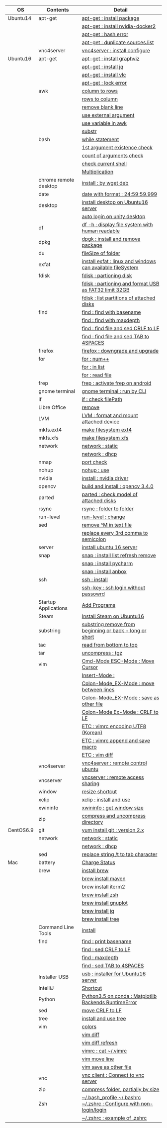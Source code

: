 | OS        | Contents              | Detail                                                                                                                          |
|-----------|-----------------------|---------------------------------------------------------------------------------------------------------------------------------|
| Ubuntu14  | apt-get               | [apt-get : install package](01_Ubuntu/01_14.04/01_apt-get/01_apt-get_install.md)                                                |
|           |                       | [apt-get : install nvidia-docker2](01_Ubuntu/01_14.04/01_apt-get/02_install_nvidia_docker_v2.md)                                |
|           |                       | [apt-get : hash error](01_Ubuntu/01_14.04/01_apt-get/03_apt-get_update_hash_sum_error.md)                                       |
|           |                       | [apt-get : duplicate sources.list](01_Ubuntu/01_14.04/01_apt-get/04_apt-get_Duplicate_sources.list.md)                          |
|           | vnc4server            | [vnc4server : install configure](01_Ubuntu/01_14.04/02_vnc4server/01_install_config_vnc4server.md)                              |
| Ubuntu16  | apt-get               | [apt-get : install graphviz](01_Ubuntu/02_16/01_apt-get/01_apt-get_install_graphviz_with_python3.5.md)                          |
|           |                       | [apt-get : install jq](01_Ubuntu/02_16/01_apt-get/02_apt-get_install_jq.md)                                                     |
|           |                       | [apt-get : install vlc](01_Ubuntu/02_16/01_apt-get/03_apt-get_install_vlc.md)                                                   |
|           |                       | [apt-get : lock error](01_Ubuntu/02_16/01_apt-get/04_apt-get_lock_error.md)                                                     |
|           | awk                   | [column to rows](01_Ubuntu/02_16/02_awk/01_awk_column_to_rows.md)                                                               | 
|           |                       | [rows to column](01_Ubuntu/02_16/02_awk/02_awk_rows_to_column.md)                                                               |
|           |                       | [remove blank line](01_Ubuntu/02_16/02_awk/03_awk_remove_blank_line.md)                                                         |
|           |                       | [use external argument](01_Ubuntu/02_16/02_awk/04_awk_use_external_argument.md)                                                 |
|           |                       | [use variable in awk](01_Ubuntu/02_16/02_awk/05_awk_use_variable.md)                                                            |
|           |                       | [substr](01_Ubuntu/02_16/02_awk/06_awk_substr.md)                                                                               |
|           | bash                  | [while statement](01_Ubuntu/02_16/03_bash/01_While_Statement.md)                                                                |
|           |                       | [1st argument existence check](01_Ubuntu/02_16/03_bash/02_f_condition_1st_argument_existence_check.md)                          |
|           |                       | [count of arguments check](01_Ubuntu/02_16/03_bash/03_if_condition_count_of_arguments_check.md)                                 |
|           |                       | [check current shell](01_Ubuntu/02_16/03_bash/04_check_current_shell.md)                                                        |
|           |                       | [Multiplication](01_Ubuntu/02_16/03_bash/05_Multiplication_on_Bash.md)                                                          |
|           | chrome remote desktop | [install : by wget deb](01_Ubuntu/02_16/04_chrome_remote_desktop/01_install_chrome_remote_desktop.md)                           |
|           | date                  | [date with format : 24:59:59.999](01_Ubuntu/02_16/05_date/01_date_with_hour_min_sec_nano.md)                                    |
|           | desktop               | [install desktop on Ubuntu16 server](01_Ubuntu/02_16/06_desktop/01_install_desktop_on_Ubuntu16_server.md)                       |
|           |                       | [auto login on unity desktop](01_Ubuntu/02_16/06_desktop/02_auto_login+on_ubuntu16_desktop.md)                                  |
|           | df                    | [df -h : display file system with human readable](01_Ubuntu/02_16/07_df/01_df_with_human_readerble.md)                          |
|           | dpkg                  | [dpgk : install and remove package](01_Ubuntu/02_16/08_dpkg/01_dpkg_install_remove_package.md)                                  |
|           | du                    | [fileSize of folder](01_Ubuntu/02_16/09_du/01_du_file_size_of_folder.md)                                                        |
|           | exfat                 | [install exfat : linux and windows can available fileSystem](01_Ubuntu/02_16/10_exfat/01_install_exfat_on_ubuntu16.md)          |
|           | fdisk                 | [fdisk : partioning disk](01_Ubuntu/02_16/11_fdisk/01_fdisk_partioning_disk.md)                                                 |
|           |                       | [fdisk : partioning and format USB as FAT32 limit 32GB](01_Ubuntu/02_16/11_fdisk/02_format_USB_as_FAT32.md)                     |
|           |                       | [fdisk : list partitions of attached disks](01_Ubuntu/02_16/11_fdisk/03_fdisk_list_disks.md)                                    |
|           | find                  | [find : find with basename](01_Ubuntu/02_16/12_find/01_find_with_basename.md)                                                   |
|           |                       | [find : find with maxdepth](01_Ubuntu/02_16/12_find/02_find_with_maxdepth.md)                                                   |
|           |                       | [find : find file and sed CRLF to LF](01_Ubuntu/02_16/12_find/03_find_and_sed_move_CRLF_to_LF.md)                               |
|           |                       | [find : find file and sed TAB to 4SPACES](01_Ubuntu/02_16/12_find/04_find_and_sed_move_TAB_to_4SPACES.md)                       |
|           | firefox               | [firefox : downgrade and upgrade](01_Ubuntu/02_16/13_firefox/01_firefox_downgrade_57_to_45.md)                                  |
|           | for                   | [for : num++](01_Ubuntu/02_16/14_for_statement/01_for_num++.md)                                                                 |
|           |                       | [for : in list](01_Ubuntu/02_16/14_for_statement/02_for_in_list.md)                                                             |
|           |                       | [for : read file](01_Ubuntu/02_16/14_for_statement/03_for_read_file.md)                                                         |
|           | frep                  | [frep : activate frep on android](01_Ubuntu/02_16/15_frep/01_use_frep.md)                                                       |
|           | gnome terminal        | [gnome terminal : run by CLI](01_Ubuntu/02_16/16_gnome_terminal/01_run_gnome_terminal_by_CLI.md)                                |
|           | if                    | [if : check filePath](01_Ubuntu/02_16/17_if/01_if_check_filePath.md)                                                            |
|           | Libre Office          | [remove](01_Ubuntu/02_16/18_LibreOffice/01_remove_LibreOffice.md)                                                               |
|           | LVM                   | [LVM : format and mount attached device](01_Ubuntu/02_16/19_LVM/01_LVM_on_attached_device.md)                                   |
|           | mkfs.ext4             | [make filesystem ext4](01_Ubuntu/02_16/20_mkfs.ext4/01_mkfs.ext4_device.md)                                                     |
|           | mkfs.xfs              | [make filesystem xfs](01_Ubuntu/02_16/21_mkfs.xfs/01_mkfs.xfs_device.md)                                                        |
|           | network               | [network : static](01_Ubuntu/02_16/22_network/01_static/01_configure_static.md)                                                 |
|           |                       | [network : dhcp](01_Ubuntu/02_16/22_network/01_static/01_configure_static.md)                                                   |
|           | nmap                  | [port check](01_Ubuntu/02_16/23_nmap/01_install_use_nmap.md)                                                                    |
|           | nohup                 | [nohup : use](01_Ubuntu/02_16/24_nohup/01_use_nohup.md)                                                                         |
|           | nvidia                | [install : nvidia driver](01_Ubuntu/02_16/25_nvidia/01_install_nvidia_driver.md)                                                |
|           | opencv                | [build and install : opencv 3.4.0](01_Ubuntu/02_16/26_OpenCV/01_Build_OpenCV_3.4_with_opencv_contrib.md)                        |
|           | parted                | [parted : check model of attached disks](01_Ubuntu/02_16/27_parted/01_parted_list.md)                                           |
|           | rsync                 | [rsync : folder to folder](01_Ubuntu/02_16/28_rsync/01_rsync_folder_to_folder.md)                                               |
|           | run-level             | [run-level : change](01_Ubuntu/02_16/29_run-level/01_change_run-level.md)                                                       |
|           | sed                   | [remove \^M in text file](01_Ubuntu/02_16/30_sed/01_remove_^M_with_sed.md)                                                      | 
|           |                       | [replace every 3rd comma to semicolon](01_Ubuntu/02_16/30_sed/02_replace_every_3rd_comma_to_semicolon.md)                       |
|           | server                | [install ubuntu 16 server](01_Ubuntu/02_16/31_server/01_install_ubuntu16_server.md)                                             |
|           | snap                  | [snap : install list refresh remove](01_Ubuntu/02_16/32_snap/01_snap_install_list_changes_refresh_remove.md)                    |
|           |                       | [snap : install pycharm](01_Ubuntu/02_16/32_snap/02_snap_install_pycharm.md)                                                    |
|           |                       | [snap : install anbox](01_Ubuntu/02_16/32_snap/03_snap_install_anbox.md)                                                        | 
|           | ssh                   | [ssh : install](01_Ubuntu/02_16/33_ssh/01_install_ssh.md)                                                                       |
|           |                       | [ssh-key : ssh login without passowrd](01_Ubuntu/02_16/33_ssh/02_add_publicKey_to_server.md)                                    |
|           | Startup Applications  | [Add Programs](01_Ubuntu/02_16/34_Startup_Applications/01_add_programs.md)                                                      |
|           | Steam                 | [Install Steam on Ubuntu16](01_Ubuntu/02_16/35_Steam/01_install_Steam_on_ubuntu16.md)                                           |
|           | substring             | [substring remove from beginning or back + long or short](01_Ubuntu/02_16/36_substring/01_substring_remove.md)                  |
|           | tac                   | [read from bottom to top](01_Ubuntu/02_16/37_tac/01_tac.md)                                                                     |
|           | tar                   | [uncompress : tgz](01_Ubuntu/02_16/38_tar/01_uncompress_tgz.md)                                                                 |
|           | vim                   | [Cmd-Mode ESC-Mode : Move Cursor](01_Ubuntu/02_16/39_vim/01_Command-Mode_ESC-Mode/01_Move_Cursor.md)                            |
|           |                       | [Insert-Mode : ]()                                                                                                              |
|           |                       | [Colon-Mode_EX-Mode : move between lines](01_Ubuntu/02_16/39_vim/03_Colon-Mode_EX-Mode/01_vim_move_line.md)                     | 
|           |                       | [Colon-Mode_EX-Mode : save as other file](01_Ubuntu/02_16/39_vim/03_Colon-Mode_EX-Mode/02_vim_save_as_other_File.md)            |
|           |                       | [Colon-Mode Ex-Mode : CRLF to LF](01_Ubuntu/02_16/39_vim/03_Colon-Mode_EX-Mode/03_vim_CRLF_to_LF.md)                            |
|           |                       | [ETC : vimrc encoding UTF8 (Korean)](01_Ubuntu/02_16/39_vim/04_ETC/01_vimrc_encoding_korean.md)                                 |
|           |                       | [ETC : vimrc append and save macro](01_Ubuntu/02_16/39_vim/04_ETC/02_vimrc_append_save_macro.md)                                |
|           |                       | [ETC : vim diff](01_Ubuntu/02_16/39_vim/04_ETC/03_vim_diff.md)                                                                  | 
|           | vnc4server            | [vnc4server : remote control ubuntu](01_Ubuntu/02_16/40_vnc4server/01_install_config_vnc4server.md)                             |
|           | vncserver             | [vncserver : remote access sharing](01_Ubuntu/02_16/40_vnc4server/02_configure_vncserver_on_ubuntu16_desktop.md)                |
|           | window                | [resize shortcut](01_Ubuntu/02_16/41_window/01_resize_window.md)                                                                |
|           | xclip                 | [xclip : install and use](01_Ubuntu/02_16/42_xclip/01_install_and_use_xclip.md)                                                 |
|           | xwininfo              | [xwininfo : get window size](01_Ubuntu/02_16/43_xwininfo/01_use_xwininfo.md)                                                    |
|           | zip                   | [compress and uncompress directory](01_Ubuntu/02_16/44_zip/01_zip_directory.md)                                                 | 
| CentOS6.9 | git                   | [yum install git : version 2.x](02_CentOS/01_6.9/01_git/01_yum_install_git.md)                                                  |
|           | network               | [network : static](02_CentOS/01_6.9/02_network/01_static.md)                                                                    |
|           |                       | [network : dhcp](02_CentOS/01_6.9/02_network/02_dhcp.md)                                                                        |
|           | sed                   | [replace string /t to tab character](02_CentOS/01_6.9/03_sed/01_sed_string_replace.md)                                          |
| Mac       | battery               | [Charge Status](03_Mac/01_Battery/01_Charge_Status.md)                                                                          |
|           | brew                  | [install brew](03_Mac/02_brew/01_install_brew.md)                                                                               |
|           |                       | [brew install maven](03_Mac/02_brew/02_brew_install_mavern.md)                                                                  |
|           |                       | [brew install iterm2](03_Mac/02_brew/03_brew_install_iterm2.md)                                                                 |
|           |                       | [brew install zsh](03_Mac/02_brew/04_brew_install_zsh.md)                                                                       |
|           |                       | [brew install gnuplot](03_Mac/02_brew/05_brew_install_gnuplot.md)                                                               |
|           |                       | [brew install jq](03_Mac/02_brew/06_brew_install_jq.md)                                                                         |
|           |                       | [brew install tree](03_Mac/02_brew/07_brew_install_tree.md)                                                                     |
|           | Command Line Tools    | [install](03_Mac/03_Command_Line_Tools/01_install_Command_Line_Tools.md)                                                        |
|           | find                  | [find : print basename](03_Mac/04_find/01_find_with_basename.md)                                                                |
|           |                       | [find : sed CRLF to LF](03_Mac/04_find/03_find_and_sed_move_CRLF_to_LF.md)                                                      |
|           |                       | [find : maxdepth](03_Mac/04_find/02_find_with_maxdepth.md)                                                                      |
|           |                       | [find : sed TAB to 4SPACES](03_Mac/04_find/04_find_and_sed_move_TAB_to_4SPACES.md)                                              |
|           | Installer USB         | [usb : installer for Ubuntu16 server](03_Mac/05_installer_usb/01_create_installer_usb_for_ubuntu16_server.md)                   |
|           | IntelliJ              | [Shortcut](03_Mac/06_IntelliJ/01_Shortcuts.md)                                                                                  |
|           | Python                | [Python3.5 on conda : Matplotlib Backends RuntimeError](03_Mac/07_Python/01_with_Conda/01_Matplotlib_backends_RuntimeError.md)  |
|           | sed                   | [move CRLF to LF](03_Mac/08_sed/01_sed_remove_CRLF_to_LF.md)                                                                    |
|           | tree                  | [install and use tree](03_Mac/09_tree/01_install_use_tree_on_mac.md)                                                            |
|           | vim                   | [colors](03_Mac/10_vim/01_vimrc_configure.md)                                                                                   |
|           |                       | [vim diff](03_Mac/10_vim/02_vim_diff.md)                                                                                        |
|           |                       | [vim diff refresh](03_Mac/10_vim/03_vim_diff_refresh.md)                                                                        |
|           |                       | [vimrc : cat ~/.vimrc](03_Mac/10_vim/04_vimrc.md)                                                                               |
|           |                       | [vim move line](03_Mac/10_vim/05_vim_move_line.md)                                                                              |
|           |                       | [vim save as other file](03_Mac/10_vim/06_vim_save_as_other_File.md)                                                            |
|           | vnc                   | [vnc client : Connect to vnc server](03_Mac/11_vnc_client/01_use_vnc_client.md)                                                 |
|           | zip                   | [compress folder, partially by size](03_Mac/12_zip/01_use_zip.md)                                                               |
|           | Zsh                   | [~/.bash_profile ~/.bashrc ~/.zshrc : Configure with non-login/login](03_Mac/13_zsh/01_explain_of_bash_profile_bashrc_zshrc.md) |
|           |                       | [~/.zshrc : example of .zshrc](03_Mac/13_zsh/02_example_of_zshrc.md)                                                            |

